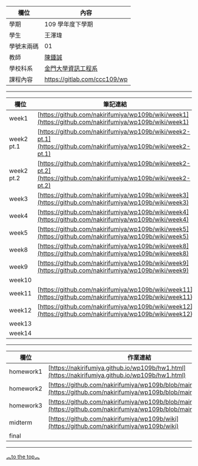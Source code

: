 欄位 | 內容
-----|--------
學期 | 109 學年度下學期
學生 |  王澤瑋
學號末兩碼 | 01
教師 | [陳鍾誠](https://www.nqu.edu.tw/educsie/index.php?act=blog&code=list&ids=4)
學校科系 | [金門大學資訊工程系](https://www.nqu.edu.tw/educsie/index.php)
課程內容 | https://gitlab.com/ccc109/wp


  
---

欄位 | 筆記連結
-----|--------
week1 | [https://github.com/nakirifumiya/wp109b/wiki/week1](https://github.com/nakirifumiya/wp109b/wiki/week1)
week2 pt.1 | [https://github.com/nakirifumiya/wp109b/wiki/week2-pt.1](https://github.com/nakirifumiya/wp109b/wiki/week2-pt.1)
week2 pt.2 | [https://github.com/nakirifumiya/wp109b/wiki/week2-pt.2](https://github.com/nakirifumiya/wp109b/wiki/week2-pt.2)
week3 | [https://github.com/nakirifumiya/wp109b/wiki/week3](https://github.com/nakirifumiya/wp109b/wiki/week3)
week4 | [https://github.com/nakirifumiya/wp109b/wiki/week4](https://github.com/nakirifumiya/wp109b/wiki/week4)
week5 | [https://github.com/nakirifumiya/wp109b/wiki/week5](https://github.com/nakirifumiya/wp109b/wiki/week5)
week8 | [https://github.com/nakirifumiya/wp109b/wiki/week8](https://github.com/nakirifumiya/wp109b/wiki/week8)
week9 | [https://github.com/nakirifumiya/wp109b/wiki/week9](https://github.com/nakirifumiya/wp109b/wiki/week9)
week10 |
week11 | [https://github.com/nakirifumiya/wp109b/wiki/week11](https://github.com/nakirifumiya/wp109b/wiki/week11)
week12 | [https://github.com/nakirifumiya/wp109b/wiki/week12](https://github.com/nakirifumiya/wp109b/wiki/week12)
week13 |
week14 | 

---

欄位 | 作業連結
-----|--------
homework1 | [https://nakirifumiya.github.io/wp109b/hw1.html](https://nakirifumiya.github.io/wp109b/hw1.html)
homework2 | [https://github.com/nakirifumiya/wp109b/blob/main/hw/hw2.md](https://github.com/nakirifumiya/wp109b/blob/main/hw/hw2.md)
homework3 | [https://github.com/nakirifumiya/wp109b/blob/main/hw/hw3.md](https://github.com/nakirifumiya/wp109b/blob/main/hw/hw3.md)
midterm | [https://github.com/nakirifumiya/wp109b/wiki](https://github.com/nakirifumiya/wp109b/wiki)
final |

---

<a href="#" class="back-to-top">︽to the top︽</a>

